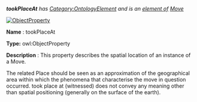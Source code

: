___tookPlaceAt__ 
 has
 [Category:OntologyElement](../../Category/OntologyElement "Category:OntologyElement") 
 and is an
 [element of](../../Property/ElementOf "Property:ElementOf") 
[Move](../../Submissions/Move "Submissions:Move")_




  





[![ObjectProperty](../../images/thumb/c/c3/ObjectProperty.gif/45px-ObjectProperty.gif)](../../Image/ObjectProperty.gif "ObjectProperty")


__Name__ 
 : tookPlaceAt
 



__Type:__ 
 owl:ObjectProperty
 



__Description__ 
 : This property describes the spatial location of an instance of a Move.
 



  





 The related Place should be seen as an approximation of the geographical area within which the phenomena that characterise the move in question occurred. took place at (witnessed) does not convey any meaning other than spatial positioning (generally on the surface of the earth).
